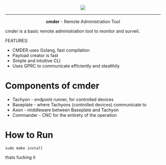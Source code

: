 <div align=center>
<img src="https://drive.lulzb.in/file.php?q=63c3bf6513567.png">
<hr>
<p> <b>cmder</b> - Remote Administration Tool </p>
</div>


cmder is a basic remote administration tool to monitor and surveil.


FEATURES:
- CMDER uses Golang, fast compilation
- Payload creator is fast
- Simple and intuitive CLI 
- Uses GPRC to communicate efficiently and stealthily


# Components of cmder
- Tachyon - endpoint runner, for controlled devices
- Baseplate - where Tachyons (controlled devices) communicate to
- Axon - middleware between Baseplate and Tachyon
- Commander - CNC for the entirety of the operation

# How to Run
`sudo make install`

thats fucking it 

